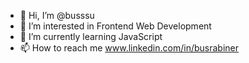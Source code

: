 - 👋 Hi, I’m @busssu
- 👀 I’m interested in Frontend Web Development
- 🌱 I’m currently learning JavaScript
- 📫 How to reach me www.linkedin.com/in/busrabiner

<!---
busssu/busssu is a ✨ special ✨ repository because its `README.md` (this file) appears on your GitHub profile.
You can click the Preview link to take a look at your changes.
--->
